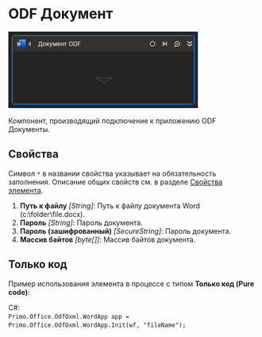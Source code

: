 # ODF Документ

![](<../../../../.gitbook/assets1/Cropped-DocumentODF.png>)

Компонент, производящий подключение к приложению ODF Документы. 

## Свойства
Символ `*` в названии свойства указывает на обязательность заполнения. Описание общих свойств см. в разделе [Свойства элемента](https://docs.primo-rpa.ru/primo-rpa/primo-studio/process/elements#svoistva-elementa).

1. **Путь к файлу** *[String]*: Путь к файлу документа Word (c:\folder\file.docx).
2. **Пароль** *[String]*: Пароль документа.
3. **Пароль (зашифрованный)** *[SecureString]*: Пароль документа.
4. **Массив байтов** *[byte[]]*: Массив байтов документа.

## Только код
Пример использования элемента в процессе с типом **Только код (Pure code)**:

C#:  
`Primo.Office.OdfOxml.WordApp app = Primo.Office.OdfOxml.WordApp.Init(wf, "fileName");`
